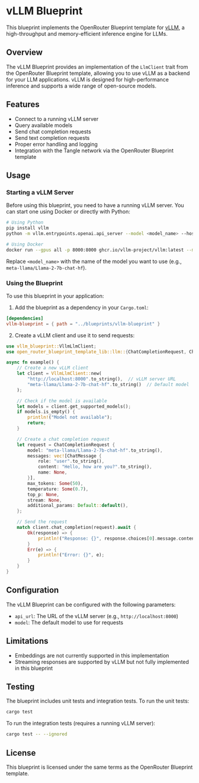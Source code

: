 # vLLM Blueprint

This blueprint implements the OpenRouter Blueprint template for [vLLM](https://github.com/vllm-project/vllm), a high-throughput and memory-efficient inference engine for LLMs.

## Overview

The vLLM Blueprint provides an implementation of the `LlmClient` trait from the OpenRouter Blueprint template, allowing you to use vLLM as a backend for your LLM applications. vLLM is designed for high-performance inference and supports a wide range of open-source models.

## Features

- Connect to a running vLLM server
- Query available models
- Send chat completion requests
- Send text completion requests
- Proper error handling and logging
- Integration with the Tangle network via the OpenRouter Blueprint template

## Usage

### Starting a vLLM Server

Before using this blueprint, you need to have a running vLLM server. You can start one using Docker or directly with Python:

```bash
# Using Python
pip install vllm
python -m vllm.entrypoints.openai.api_server --model <model_name> --host 0.0.0.0 --port 8000

# Using Docker
docker run --gpus all -p 8000:8000 ghcr.io/vllm-project/vllm:latest --model <model_name>
```

Replace `<model_name>` with the name of the model you want to use (e.g., `meta-llama/Llama-2-7b-chat-hf`).

### Using the Blueprint

To use this blueprint in your application:

1. Add the blueprint as a dependency in your `Cargo.toml`:

```toml
[dependencies]
vllm-blueprint = { path = "../blueprints/vllm-blueprint" }
```

2. Create a vLLM client and use it to send requests:

```rust
use vllm_blueprint::VllmLlmClient;
use open_router_blueprint_template_lib::llm::{ChatCompletionRequest, ChatMessage};

async fn example() {
    // Create a new vLLM client
    let client = VllmLlmClient::new(
        "http://localhost:8000".to_string(),  // vLLM server URL
        "meta-llama/Llama-2-7b-chat-hf".to_string()  // Default model
    );

    // Check if the model is available
    let models = client.get_supported_models();
    if models.is_empty() {
        println!("Model not available");
        return;
    }

    // Create a chat completion request
    let request = ChatCompletionRequest {
        model: "meta-llama/Llama-2-7b-chat-hf".to_string(),
        messages: vec![ChatMessage {
            role: "user".to_string(),
            content: "Hello, how are you?".to_string(),
            name: None,
        }],
        max_tokens: Some(50),
        temperature: Some(0.7),
        top_p: None,
        stream: None,
        additional_params: Default::default(),
    };

    // Send the request
    match client.chat_completion(request).await {
        Ok(response) => {
            println!("Response: {}", response.choices[0].message.content);
        }
        Err(e) => {
            println!("Error: {}", e);
        }
    }
}
```

## Configuration

The vLLM Blueprint can be configured with the following parameters:

- `api_url`: The URL of the vLLM server (e.g., `http://localhost:8000`)
- `model`: The default model to use for requests

## Limitations

- Embeddings are not currently supported in this implementation
- Streaming responses are supported by vLLM but not fully implemented in this blueprint

## Testing

The blueprint includes unit tests and integration tests. To run the unit tests:

```bash
cargo test
```

To run the integration tests (requires a running vLLM server):

```bash
cargo test -- --ignored
```

## License

This blueprint is licensed under the same terms as the OpenRouter Blueprint template.
